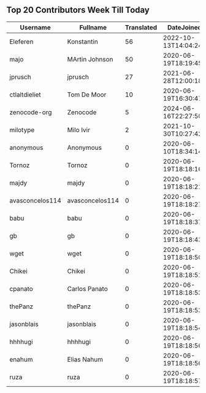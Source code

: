 ## Top 20 Contributors Week Till Today ##
|Username|Fullname|Translated|DateJoined|Language|
|--------|--------|----------|----------|-------|
|Eleferen|Konstantin|56|2022-10-13T14:04:24Z|ru|
|majo|MArtin Johnson|50|2020-06-19T18:19:45Z|sv|
|jprusch|jprusch|27|2021-06-28T12:00:18.|de|
|ctlaltdieliet|Tom De Moor|10|2020-06-19T16:30:47Z|nl|
|zenocode-org|Zenocode|5|2024-06-16T22:27:50.|fr|
|milotype|Milo Ivir|2|2021-10-30T10:27:42.|hr|
|anonymous|Anonymous|0|2020-06-10T18:34:14.||
|Tornoz|Tornoz|0|2020-06-19T18:18:16.||
|majdy|majdy|0|2020-06-19T18:18:21.||
|avasconcelos114|avasconcelos114|0|2020-06-19T18:18:27Z||
|babu|babu|0|2020-06-19T18:18:37.||
|gb|gb|0|2020-06-19T18:18:43.||
|wget|wget|0|2020-06-19T18:18:50Z|ro|
|Chikei|Chikei|0|2020-06-19T18:18:51Z|zh_Hant|
|cpanato|Carlos Panato|0|2020-06-19T18:18:53Z||
|thePanz|thePanz|0|2020-06-19T18:18:53Z||
|jasonblais|jasonblais|0|2020-06-19T18:18:54Z||
|hhhhugi|hhhhugi|0|2020-06-19T18:18:56.||
|enahum|Elias  Nahum|0|2020-06-19T18:18:56Z|es|
|ruza|ruza|0|2020-06-19T18:18:57.||
